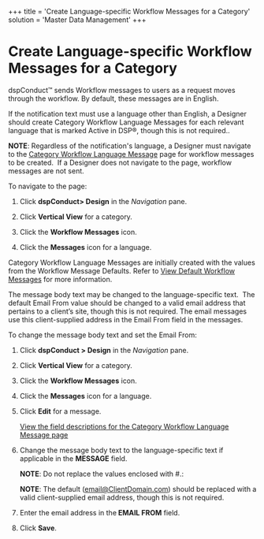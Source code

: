 +++
title = 'Create Language-specific Workflow Messages for a Category'
solution = 'Master Data Management'
+++

# Create Language-specific Workflow Messages for a Category

dspConduct™ sends Workflow messages to users as a request moves through
the workflow. By default, these messages are in English.

If the notification text must use a language other than English, a
Designer should create Category Workflow Language Messages for each
relevant language that is marked Active in DSP®, though this is not
required..  

<span style="font-weight: bold;">NOTE</span>: Regardless of the
notification's language, a Designer must navigate to the [Category
Workflow Language
Message](../Page_Desc/Category_Workflow_Language_Message_H.htm) page for
workflow messages to be created.  If a Designer does not navigate to the
page, workflow messages are not sent.

To navigate to the page:

1.  Click <span style="font-weight: bold;">dspConduct\> Design</span> in
    the <span style="font-style: italic;">Navigation</span> pane.

2.  Click <span style="font-weight: bold;">Vertical View</span> for a
    category.

3.  Click the <span style="font-weight: bold;">Workflow Messages</span>
    icon.

4.  Click the <span style="font-weight: bold;">Messages</span> icon for
    a language.

Category Workflow Language Messages are initially created with the
values from the Workflow Message Defaults. Refer to [View Default
Workflow Messages](View_Default_Workflow_Messages.htm) for more
information.

The message body text may be changed to the language-specific text.  The
default Email From value should be changed to a valid email address that
pertains to a client’s site, though this is not required. The email
messages use this client-supplied address in the Email From field in the
messages.  

To change the message body text and set the Email From:

1.  Click <span style="font-weight: bold;">dspConduct \> Design</span>
    in the <span style="font-style: italic;">Navigation</span> pane.

2.  Click <span style="font-weight: bold;">Vertical View</span> for a
    category.

3.  Click the <span style="font-weight: bold;">Workflow Messages</span>
    icon.

4.  Click the <span style="font-weight: bold;">Messages</span> icon for
    a language.

5.  Click <span style="font-weight: bold;">Edit</span> for a message.
    
    [View the field descriptions for the Category Workflow Language
    Message page](../Page_Desc/Category_Workflow_Language_Message_H.htm)

6.  Change the message body text to the language-specific text if
    applicable in the <span style="font-weight: bold;">MESSAGE</span>
    field.
    
    **NOTE**: Do not replace the values enclosed with \#.:
    
    **NOTE**: The default (email@ClientDomain.com) should be replaced
    with a valid client-supplied email address, though this is not
    required.  

7.  Enter the email address in the<span style="font-weight: bold;">
    EMAIL FROM</span> field.

8.  Click <span style="font-weight: bold;">Save</span>.

